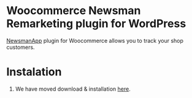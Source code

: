 # Woocommerce Newsman Remarketing plugin for WordPress
[NewsmanApp](https://www.newsmanapp.com) plugin for Woocommerce allows you to track your shop customers.


# Instalation

1. We have moved download & installation [here](https://github.com/Newsman/WP-Plugin-NewsmanApp).